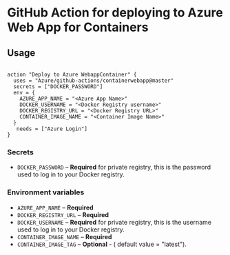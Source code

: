 # GitHub Action for deploying to Azure Web App for Containers


## Usage

```

action "Deploy to Azure WebappContainer" {
  uses = "Azure/github-actions/containerwebapp@master"
  secrets = ["DOCKER_PASSWORD"]
  env = {
    AZURE_APP_NAME = "<Azure App Name>"
    DOCKER_USERNAME = "<Docker Registry username>"
    DOCKER_REGISTRY_URL = "<Docker Registry URL>"
    CONTAINER_IMAGE_NAME = "<Container Image Name>" 
  }
   needs = ["Azure Login"]
}

```


### Secrets

- `DOCKER_PASSWORD` – **Required** for private registry, this is the password used to log in to your Docker registry. 




### Environment variables

- `AZURE_APP_NAME` – **Required** 
- `DOCKER_REGISTRY_URL` – **Required** 
- `DOCKER_USERNAME` – **Required** for private registry, this is the username used to log in to your Docker registry.
- `CONTAINER_IMAGE_NAME` – **Required** 
- `CONTAINER_IMAGE_TAG` – **Optional** - ( default value =  "latest").  

